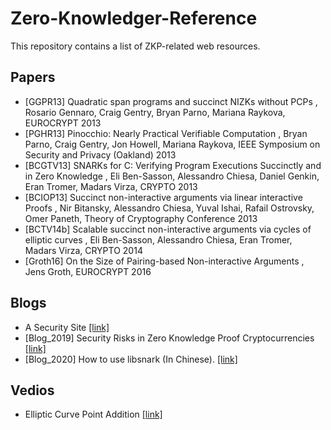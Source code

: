 # Zero-Knowledger-Reference
This repository contains a list of ZKP-related web resources.

## Papers
- [GGPR13] Quadratic span programs and succinct NIZKs without PCPs , Rosario Gennaro, Craig Gentry, Bryan Parno, Mariana Raykova, EUROCRYPT 2013
- [PGHR13] Pinocchio: Nearly Practical Verifiable Computation , Bryan Parno, Craig Gentry, Jon Howell, Mariana Raykova, IEEE Symposium on Security and Privacy (Oakland) 2013
- [BCGTV13] SNARKs for C: Verifying Program Executions Succinctly and in Zero Knowledge , Eli Ben-Sasson, Alessandro Chiesa, Daniel Genkin, Eran Tromer, Madars Virza, CRYPTO 2013
- [BCIOP13] Succinct non-interactive arguments via linear interactive Proofs , Nir Bitansky, Alessandro Chiesa, Yuval Ishai, Rafail Ostrovsky, Omer Paneth, Theory of Cryptography Conference 2013
- [BCTV14b] Scalable succinct non-interactive arguments via cycles of elliptic curves , Eli Ben-Sasson, Alessandro Chiesa, Eran Tromer, Madars Virza, CRYPTO 2014
- [Groth16] On the Size of Pairing-based Non-interactive Arguments , Jens Groth, EUROCRYPT 2016

## Blogs
- A Security Site [[link]](https://asecuritysite.com/)
- [Blog_2019] Security Risks in Zero Knowledge Proof Cryptocurrencies [[link]](https://blogs.360.cn/post/Security-Risks-in-Zero-Knowledge-Proof-Cryptocurrencies.html)
- [Blog_2020] How to use libsnark (In Chinese). [[link]](https://secbit.io/blog/2020/01/03/zkp-learn-by-coding-libsnark-101/)


## Vedios
- Elliptic Curve Point Addition [[link]](https://www.youtube.com/watch?v=XmygBPb7DPM)
